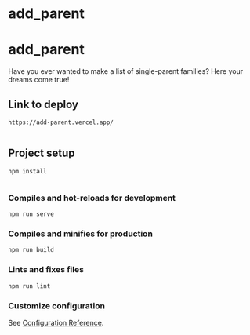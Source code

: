 # add_parent

# add_parent

Have you ever wanted to make a list of single-parent families? 
Here your dreams come true!

## Link to deploy
```
https://add-parent.vercel.app/
	
```

## Project setup
```
npm install
	
```

### Compiles and hot-reloads for development
```
npm run serve
```

### Compiles and minifies for production
```
npm run build
```

### Lints and fixes files
```
npm run lint
```

### Customize configuration
See [Configuration Reference](https://cli.vuejs.org/config/).
